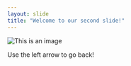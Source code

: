 ```yaml
---
layout: slide
title: "Welcome to our second slide!"
---
```


![This is an image](https://myoctocat.com/assets/images/base-octocat.svg)

Use the left arrow to go back!

